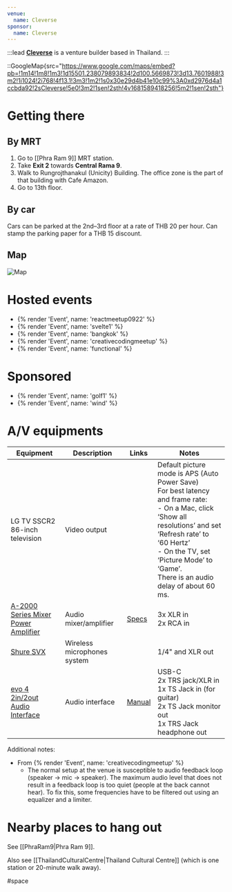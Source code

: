 ```yaml
---
venue:
  name: Cleverse
sponsor:
  name: Cleverse
---
```


:::lead
[**Cleverse**](https://cleverse.com/) is a venture builder based in Thailand.
:::

::GoogleMap{src="https://www.google.com/maps/embed?pb=!1m14!1m8!1m3!1d15501.238079893834!2d100.5669873!3d13.7601988!3m2!1i1024!2i768!4f13.1!3m3!1m2!1s0x30e29d4b41e10c99%3A0xd2976d4a1ccbda92!2sCleverse!5e0!3m2!1sen!2sth!4v1681589418256!5m2!1sen!2sth"}

# Getting there

## By MRT

1. Go to [[Phra Ram 9]] MRT station.
2. Take **Exit 2** towards **Central Rama 9**.
3. Walk to Rungrojthanakul (Unicity) Building. The office zone is the part of that building with Cafe Amazon.
4. Go to 13th floor.

## By car

Cars can be parked at the 2nd–3rd floor at a rate of THB 20 per hour. Can stamp the parking paper for a THB 15 discount.

## Map

![Map](https://user-images.githubusercontent.com/193136/233851115-80cd8034-4d18-477b-a3b1-c12108fc96d8.jpg)

# Hosted events

- {% render 'Event', name: 'reactmeetup0922' %}
- {% render 'Event', name: 'svelte1' %}
- {% render 'Event', name: 'bangkok' %}
- {% render 'Event', name: 'creativecodingmeetup' %}
- {% render 'Event', name: 'functional' %}

# Sponsored

- {% render 'Event', name: 'golf1' %}
- {% render 'Event', name: 'wind' %}

# A/V equipments

| Equipment | Description | Links | Notes |
| --------- | ----------- | ----- | ----- |
| LG TV SSCR2 86-inch television | Video output | | Default picture mode is APS (Auto Power Save)<br>For best latency and frame rate:<br>- On a Mac, click ‘Show all resolutions’ and set ‘Refresh rate’ to ‘60 Hertz’<br>- On the TV, set ‘Picture Mode’ to ‘Game’.<br>There is an audio delay of about 60 ms. |
| [A-2000 Series Mixer Power Amplifier](https://toathailand.com/products/amplifiers/a-2000-series) | Audio mixer/amplifier | [Specs](https://toathailand.com/document/37-a-2000-series-mixer-power-amplifiers-brochure-(ce-au-version)-brochure.pdf) | 3x XLR in<br>2x RCA in |
| [Shure SVX](https://www.shure.com/en-ASIA/products/wireless-systems/svx-wireless-systems) | Wireless microphones system | | 1/4" and XLR out |
| [evo 4 2in/2out Audio Interface](https://evo.audio/products/audio-interfaces/evo-4/overview/) | Audio interface | [Manual](https://www.bhphotovideo.com/lit_files/593252.pdf) | USB-C<br>2x TRS jack/XLR in<br>1x TS Jack in (for guitar)<br>2x TS Jack monitor out<br>1x TRS Jack headphone out |

Additional notes:

- From {% render 'Event', name: 'creativecodingmeetup' %}
  - The normal setup at the venue is susceptible to audio feedback loop (speaker &rarr; mic &rarr; speaker).
    The maximum audio level that does not result in a feedback loop is too quiet (people at the back cannot hear).
    To fix this, some frequencies have to be filtered out using an equalizer and a limiter.

# Nearby places to hang out

See [[PhraRam9|Phra Ram 9]].

Also see [[ThailandCulturalCentre|Thailand Cultural Centre]] (which is one station or 20-minute walk away).

#space